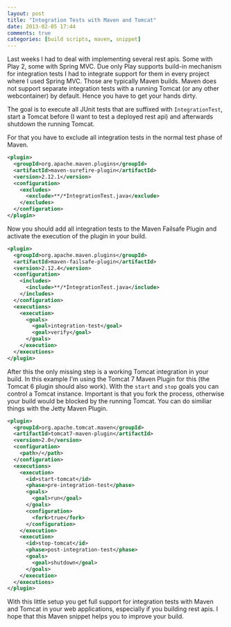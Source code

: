 ```yaml
---
layout: post
title: "Integration Tests with Maven and Tomcat"
date: 2013-02-05 17:44
comments: true
categories: [build scripts, maven, snippet]
---
```


Last weeks I had to deal with implementing several rest apis. Some with Play 2, some with Spring MVC. Due only Play supports build-in mechanism for integration tests I had to integrate support for them in every project where I used Spring MVC. Those are typically Maven builds. Maven does not support separate integration tests with a running Tomcat (or any other webcontainer) by default. Hence you have to get your hands dirty.<!-- more -->

The goal is to execute all JUnit tests that are suffixed with ``IntegrationTest``, start a Tomcat before (I want to test a deployed rest api) and afterwards shutdown the running Tomcat.

For that you have to exclude all integration tests in the normal test phase of Maven.

``` xml First, disable all integration tests during normale test phase
<plugin>
  <groupId>org.apache.maven.plugins</groupId>
  <artifactId>maven-surefire-plugin</artifactId>
  <version>2.12.1</version>
  <configuration>
    <excludes>
      <exclude>**/*IntegrationTest.java</exclude>
    </excludes>
  </configuration>
</plugin>
```

Now you should add all integration tests to the Maven Failsafe Plugin and activate the execution of the plugin in your build.

``` xml Configure the Failsafe Plugin appropriately
<plugin>
  <groupId>org.apache.maven.plugins</groupId>
  <artifactId>maven-failsafe-plugin</artifactId>
  <version>2.12.4</version>
  <configuration>
    <includes>
      <include>**/*IntegrationTest.java</include>
    </includes>
  </configuration>
  <executions>
    <execution>
      <goals>
        <goal>integration-test</goal>
        <goal>verify</goal>
      </goals>
    </execution>
  </executions>
</plugin>
```

After this the only missing step is a working Tomcat integration in your build. In this example I'm using the Tomcat 7 Maven Plugin for this (the Tomcat 6 plugin should also work). With the ``start`` and ``stop`` goals you can control a Tomcat instance. Important is that you fork the process, otherwise your build would be blocked by the running Tomcat. You can do similiar things with the Jetty Maven Plugin.

``` xml Start Tomcat before all integration tests and stop it afterwards
<plugin>
  <groupId>org.apache.tomcat.maven</groupId>
  <artifactId>tomcat7-maven-plugin</artifactId>
  <version>2.0</version>
  <configuration>
    <path>/</path>
  </configuration>
  <executions>
    <execution>
      <id>start-tomcat</id>
      <phase>pre-integration-test</phase>
      <goals>
        <goal>run</goal>
      </goals>
      <configuration>
        <fork>true</fork>
      </configuration>
    </execution>
    <execution>
      <id>stop-tomcat</id>
      <phase>post-integration-test</phase>
      <goals>
        <goal>shutdown</goal>
      </goals>
    </execution>
  </executions>
</plugin>
```

With this little setup you get full support for integration tests with Maven and Tomcat in your web applications, especially if you building rest apis. I hope that this Maven snippet helps you to improve your build.